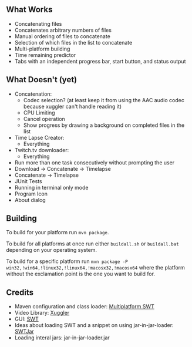 What Works
----------

 - Concatenating files
  - Concatenates arbitrary numbers of files
  - Manual ordering of files to concatenate
  - Selection of which files in the list to concatenate
 - Multi-platform building
 - Time remaining predictor
 - Tabs with an independent progress bar, start button, and status output

What Doesn't (yet)
------------------

- Concatenation:
  - Codec selection? (at least keep it from using the AAC audio codec because xuggler can't handle reading it)
  - CPU Limiting
  - Cancel operation
  - Show progress by drawing a background on completed files in the list
- Time Lapse Creator:
  - Everything
- Twitch.tv downloader:
  - Everything
- Run more than one task consecutively without prompting the user
 - Download -> Concatenate -> Timelapse
 - Concatenate -> Timelapse
- JUnit Tests
- Running in terminal only mode
- Program Icon
- About dialog

Building
--------

To build for your platform run `mvn package`.

To build for all platforms at once run either `buildall.sh` or `buildall.bat` depending on your operating system.

To build for a specific platform run `mvn package -P win32,!win64,!linux32,!linux64,!macosx32,!macosx64` where the platform without the exclamation point is the one you want to build for.

Credits
-------

 - Maven configuration and class loader: [Multiplatform SWT](https://github.com/jendap/multiplatform-swt)
 - Video Library: [Xuggler](http://www.xuggle.com/xuggler/)
 - GUI: [SWT](http://www.eclipse.org/swt/)
 - Ideas about loading SWT and a snippet on using jar-in-jar-loader: [SWTJar](http://mchr3k.github.com/swtjar/)
 - Loading interal jars: jar-in-jar-loader.jar
